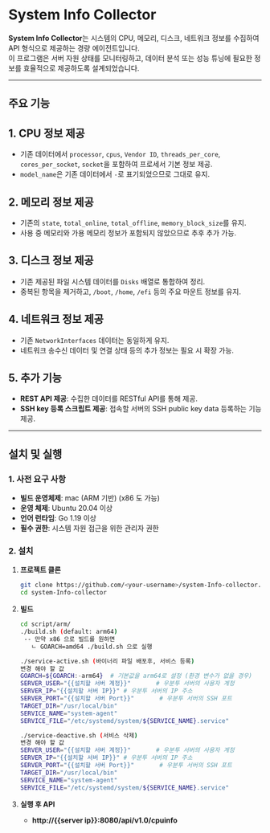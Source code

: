 # System Info Collector

**System Info Collector**는 시스템의 CPU, 메모리, 디스크, 네트워크 정보를 수집하여 API 형식으로 제공하는 경량 에이전트입니다.  
이 프로그램은 서버 자원 상태를 모니터링하고, 데이터 분석 또는 성능 튜닝에 필요한 정보를 효율적으로 제공하도록 설계되었습니다.

---

## 주요 기능

<!-- - **CPU 정보**: 프로세서 이름, 코어 수, 클럭 속도, 캐시 크기 등을 수집.
- **메모리 정보**: 총 메모리, 사용 메모리, 사용 가능한 메모리, 스왑 메모리 등.
- **디스크 정보**: 디스크 사용량, 가용 공간, 마운트 정보, 읽기/쓰기 속도 등.
- **네트워크 정보**: 네트워크 인터페이스, 송수신 데이터, 연결 상태 등. -->

## 1. CPU 정보 제공

- 기존 데이터에서 `processor`, `cpus`, `Vendor ID`, `threads_per_core`, `cores_per_socket`, `socket`을 포함하여 프로세서 기본 정보 제공.
- `model_name`은 기존 데이터에서 `-`로 표기되었으므로 그대로 유지.

## 2. 메모리 정보 제공

- 기존의 `state`, `total_online`, `total_offline`, `memory_block_size`를 유지.
- 사용 중 메모리와 가용 메모리 정보가 포함되지 않았으므로 추후 추가 가능.

## 3. 디스크 정보 제공

- 기존 제공된 파일 시스템 데이터를 `Disks` 배열로 통합하여 정리.
- 중복된 항목을 제거하고, `/boot`, `/home`, `/efi` 등의 주요 마운트 정보를 유지.

## 4. 네트워크 정보 제공

- 기존 `NetworkInterfaces` 데이터는 동일하게 유지.
- 네트워크 송수신 데이터 및 연결 상태 등의 추가 정보는 필요 시 확장 가능.

## 5. 추가 기능

- **REST API 제공**: 수집한 데이터를 RESTful API를 통해 제공.
- **SSH key 등록 스크립트 제공**: 접속할 서버의 SSH public key data 등록하는 기능 제공.

---

## 설치 및 실행

### 1. **사전 요구 사항**

- **빌드 운영체제**: mac (ARM 기반) (x86 도 가능)
- **운영 체제**: Ubuntu 20.04 이상
- **언어 런타임**: Go 1.19 이상
- **필수 권한**: 시스템 자원 접근을 위한 관리자 권한

### 2. **설치**

1. **프로젝트 클론**

   ```bash
   git clone https://github.com/<your-username>/system-Info-collector.git
   cd system-Info-collector
   ```

2. **빌드**

   ```bash
   cd script/arm/
   ./build.sh (default: arm64)
    -- 만약 x86 으로 빌드를 원하면
      ㄴ GOARCH=amd64 ./build.sh 으로 실행

   ./service-active.sh (바이너리 파일 배포후, 서비스 등록)
   변경 해야 할 값
   GOARCH=${GOARCH:-arm64}  # 기본값을 arm64로 설정 (환경 변수가 없을 경우)
   SERVER_USER="{{설치할 서버 계정}}"       # 우분투 서버의 사용자 계정
   SERVER_IP="{{설치할 서버 IP}}" # 우분투 서버의 IP 주소
   SERVER_PORT="{{설치할 서버 Port}}"       # 우분투 서버의 SSH 포트
   TARGET_DIR="/usr/local/bin"
   SERVICE_NAME="system-agent"
   SERVICE_FILE="/etc/systemd/system/${SERVICE_NAME}.service"

   ./service-deactive.sh (서비스 삭제)
   변경 해야 할 값
   SERVER_USER="{{설치할 서버 계정}}"       # 우분투 서버의 사용자 계정
   SERVER_IP="{{설치할 서버 IP}}" # 우분투 서버의 IP 주소
   SERVER_PORT="{{설치할 서버 Port}}"       # 우분투 서버의 SSH 포트
   TARGET_DIR="/usr/local/bin"
   SERVICE_NAME="system-agent"
   SERVICE_FILE="/etc/systemd/system/${SERVICE_NAME}.service"
   ```

3. **실행 후 API**
   - **http://{{server ip}}:8080/api/v1.0/cpuinfo**
